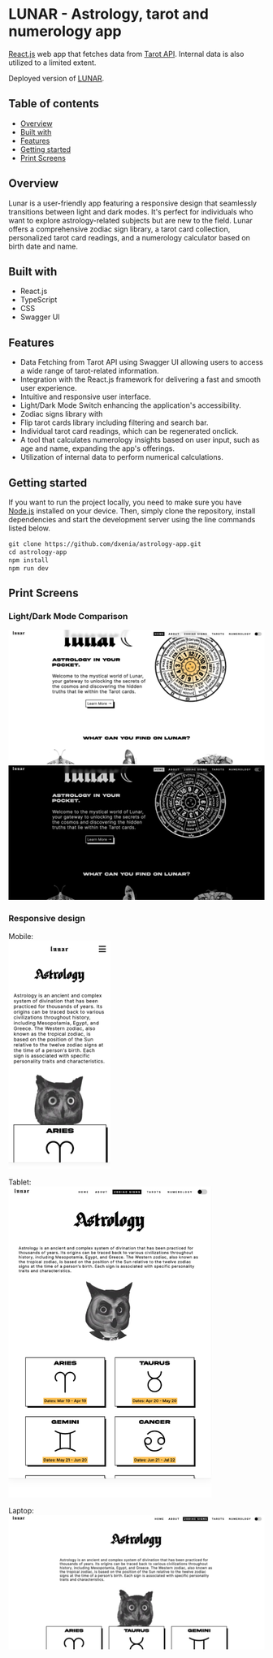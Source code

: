 # LUNAR - Astrology, tarot and numerology app

[React.js](https://react.dev/) web app that fetches data from [Tarot API](https://jps-tarot-api.azurewebsites.net/swagger/index.html). Internal data is also utilized to a limited extent.

Deployed version of [LUNAR](lunar-app.netlify.app/).

## Table of contents

- [Overview](#overview)
- [Built with](#built-with)
- [Features](#features)
- [Getting started](#getting-started)
- [Print Screens](#printscreens)

## Overview

Lunar is a user-friendly app featuring a responsive design that seamlessly transitions between light and dark modes. It's perfect for individuals who want to explore astrology-related subjects but are new to the field. Lunar offers a comprehensive zodiac sign library, a tarot card collection, personalized tarot card readings, and a numerology calculator based on birth date and name.

## Built with

- React.js
- TypeScript
- CSS
- Swagger UI

## Features

- Data Fetching from Tarot API using Swagger UI allowing users to access a wide range of tarot-related information.
- Integration with the React.js framework for delivering a fast and smooth user experience.
- Intuitive and responsive user interface.
- Light/Dark Mode Switch enhancing the application's accessibility.
- Zodiac signs library with
- Flip tarot cards library including filtering and search bar.
- Individual tarot card readings, which can be regenerated onclick.
- A tool that calculates numerology insights based on user input, such as age and name, expanding the app's offerings.
- Utilization of internal data to perform numerical calculations.

## Getting started

If you want to run the project locally, you need to make sure you have [Node.js](https://nodejs.org/it) installed on your device. Then, simply clone the repository, install dependencies and start the development server using the line commands listed below.

```
git clone https://github.com/dxenia/astrology-app.git
cd astrology-app
npm install
npm run dev
```

## Print Screens

### Light/Dark Mode Comparison

<img src="./src/assets/printscreens/light-mode.png" width=600>
<img src="./src/assets/printscreens/dark-mode.png" width=600>

### Responsive design

Mobile:<br />
<img src="./src/assets/printscreens/mobile.png" width=200>

Tablet:<br />
<img src="./src/assets/printscreens/tablet.png" width=400>

Laptop:<br />
<img src="./src/assets/printscreens/laptop.png" width=600>
